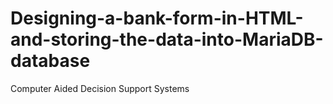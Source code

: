 # Designing-a-bank-form-in-HTML-and-storing-the-data-into-MariaDB-database
Computer Aided Decision Support Systems
